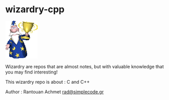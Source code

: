 # wizardry-cpp

![Merlin from MS Office Assistants](./wizardry-header-1.png)

Wizardry are repos that are almost notes, but with valuable knowledge that you may find interesting!

This wizardry repo is about : C and C++

Author : Rantouan Achmet <rad@simplecode.gr>